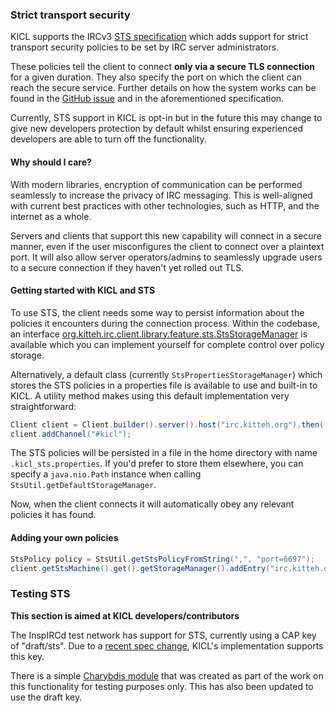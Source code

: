 ### Strict transport security

KICL supports the IRCv3 [STS specification](https://ircv3.net/specs/core/sts-3.3.html) which adds support
for strict transport security policies to be set by IRC server administrators.

These policies tell the client to connect **only via a secure TLS connection** for a given duration. They also specify
the port on which the client can reach the secure service. Further details on how the system works can be found in the
[GitHub issue](https://github.com/KittehOrg/KittehIRCClientLib/issues/139) and in the aforementioned specification.

Currently, STS support in KICL is opt-in but in the future this may change to give new developers protection by default
whilst ensuring experienced developers are able to turn off the functionality.

#### Why should I care?

With modern libraries, encryption of communication can be performed seamlessly to increase the privacy of IRC messaging.
This is well-aligned with current best practices with other technologies, such as HTTP, and the internet as a whole.

Servers and clients that support this new capability will connect in a secure manner, even if the user misconfigures
the client to connect over a plaintext port. It will also allow server operators/admins to seamlessly upgrade users to
a secure connection if they haven't yet rolled out TLS.

#### Getting started with KICL and STS

To use STS, the client needs some way to persist information about the policies it encounters during the connection
process. Within the codebase, an interface
[org.kitteh.irc.client.library.feature.sts.StsStorageManager](http://kittehorg.github.io/KittehIRCClientLib/org/kitteh/irc/client/library/feature/sts/StsStorageManager.html)
is available which you can implement yourself for complete control over policy storage.

Alternatively, a default class (currently `StsPropertiesStorageManager`) which stores the STS policies in a properties
file is available to use and built-in to KICL. A utility method makes using this default implementation very straightforward:

```java
Client client = Client.builder().server().host("irc.kitteh.org").then().management().stsStorageManager(StsUtil.getDefaultStorageManager()).then().buildAndConnect();
client.addChannel("#kicl");
```

The STS policies will be persisted in a file in the home directory with name `.kicl_sts.properties`. If you'd prefer to
store them elsewhere, you can specify a `java.nio.Path` instance when calling `StsUtil.getDefaultStorageManager`.

Now, when the client connects it will automatically obey any relevant policies it has found.

#### Adding your own policies

```java
StsPolicy policy = StsUtil.getStsPolicyFromString(",", "port=6697");
client.getStsMachine().get().getStorageManager().addEntry("irc.kitteh.org", 5000, policy);
```

### Testing STS

**This section is aimed at KICL developers/contributors**

The InspIRCd test network has support for STS, currently using a CAP key of "draft/sts". Due to a
[recent spec change](https://github.com/ircv3/ircv3-specifications/commit/c0fcd05aceaa7f117d438ebc31814e1d49226967),
KICL's implementation supports this key.

There is a simple [Charybdis module](https://github.com/lol768/charybdis/blob/release/4/extensions/sts_module.c)
that was created as part of the work on this functionality for testing purposes only. This has also been updated
to use the draft key.
